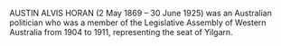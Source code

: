 AUSTIN ALVIS HORAN (2 May 1869 – 30 June 1925) was an Australian politician who was a member of the Legislative Assembly of Western Australia from 1904 to 1911, representing the seat of Yilgarn.
